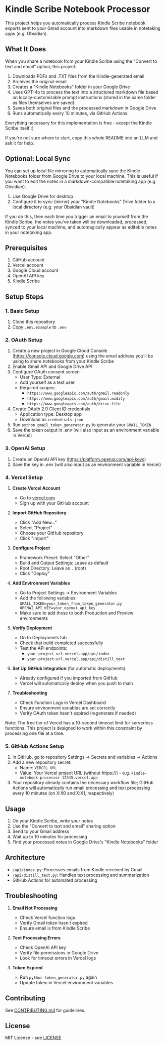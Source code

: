 # Kindle Scribe Notebook Processor

This project helps you automatically process Kindle Scribe notebook exports sent to your Gmail account into markdown files usable in notetaking apps (e.g. Obsidian).

## What It Does
When you share a notebook from your Kindle Scribe using the "Convert to text and email" option, this project:
1. Downloads PDFs and .TXT files from the Kindle-generated email
2. Archives the original email
3. Creates a "Kindle Notebooks" folder in your Google Drive
4. Uses GPT-4o to process the text into a structured markdown file based on locally-customizable prompt instructions (stored in the same folder as files themselves are saved).
5. Saves both original files and the processed markdown in Google Drive
6. Runs automatically every 10 minutes, via GitHub Actions

Everything necessary for this implementation is free - except the Kindle Scribe itself :)

If you're not sure where to start, copy this whole README into an LLM and ask it for help.

## Optional: Local Sync
You can set up local file mirroring to automatically sync the Kindle Notebooks folder from Google Drive to your local machine. This is useful if you want to edit the notes in a markdown-compatible notetaking app (e.g. Obsidian).
1. Use Google Drive for desktop
2. Configure it to sync (mirror) your "Kindle Notebooks" Drive folder to a local directory (e.g. your Obsidian vault)

If you do this, then each time you trigger an email to yourself from the Kindle Scribe, the notes you've taken will be downloaded, processed, synced to your local machine, and automagically appear as editable notes in your notetaking app.

## Prerequisites
1. GitHub account
2. Vercel account
3. Google Cloud account
4. OpenAI API key
5. Kindle Scribe 

## Setup Steps

### 1. Basic Setup
1. Clone this repository
2. Copy `.env.example` to `.env`

### 2. OAuth Setup
1. Create a new project in Google Cloud Console (https://console.cloud.google.com) using the email address you'll be using to share notebooks from your Kindle Scribe
2. Enable Gmail API and Google Drive API
3. Configure OAuth consent screen
   - User Type: External
   - Add yourself as a test user
   - Required scopes:
     - `https://www.googleapis.com/auth/gmail.readonly`
     - `https://www.googleapis.com/auth/gmail.modify`
     - `https://www.googleapis.com/auth/drive.file`
4. Create OAuth 2.0 Client ID credentials
   - Application type: Desktop app
   - Download as `credentials.json`
5. Run `python gmail_token_generator.py` to generate your `GMAIL_TOKEN`
6. Save the token output in .env (will also input as an environment variable in Vercel)

### 3. OpenAI Setup
1. Create an OpenAI API key (https://platform.openai.com/api-keys)
2. Save the key in .env (will also input as an environment variable in Vercel)


### 4. Vercel Setup

1. **Create Vercel Account**
   - Go to [vercel.com](https://vercel.com)
   - Sign up with your GitHub account

2. **Import GitHub Repository**
   - Click "Add New..."
   - Select "Project"
   - Choose your GitHub repository
   - Click "Import"

3. **Configure Project**
   - Framework Preset: Select "Other"
   - Build and Output Settings: Leave as default
   - Root Directory: Leave as `.` (root)
   - Click "Deploy"

4. **Add Environment Variables**
   - Go to Project Settings → Environment Variables
   - Add the following variables:     ```
     GMAIL_TOKEN=your_token_from_token_generator.py
     OPENAI_API_KEY=your_openai_api_key     ```
   - Make sure to add these to both Production and Preview environments

5. **Verify Deployment**
   - Go to Deployments tab
   - Check that build completed successfully
   - Test the API endpoints:
     - `your-project-url.vercel.app/api/index`
     - `your-project-url.vercel.app/api/distill_text`

6. **Set Up GitHub Integration** (for automatic deployments)
   - Already configured if you imported from GitHub
   - Vercel will automatically deploy when you push to main

7. **Troubleshooting**
   - Check Function Logs in Vercel Dashboard
   - Ensure environment variables are set correctly
   - Verify OAuth token hasn't expired (regenerate if needed)

Note: The free tier of Vercel has a 10-second timeout limit for serverless functions. This project is designed to work within this constraint by processing one file at a time.

### 5. GitHub Actions Setup
1. In GitHub, go to repository Settings → Secrets and variables → Actions
2. Add a new repository secret:
   - Name: `VERCEL_URL`
   - Value: Your Vercel project URL (without https://) - e.g. `kindle-notebook-processor-12345.vercel.app`
3. Your repository already contains the necessary workflow file; GitHub Actions will automatically run email processing and text processing every 10 minutes (on X:X0 and X:X1, respectively)

## Usage
1. On your Kindle Scribe, write your notes
2. Use the "Convert to text and email" sharing option
3. Send to your Gmail address
4. Wait up to 10 minutes for processing
5. Find your processed notes in Google Drive's "Kindle Notebooks" folder

## Architecture
- `/api/index.py`: Processes emails from Kindle received by Gmail
- `/api/distill_text.py`: Handles text processing and summarization
- GitHub Actions for automated processing

## Troubleshooting
1. **Email Not Processing**
   - Check Vercel function logs
   - Verify Gmail token hasn't expired
   - Ensure email is from Kindle Scribe

2. **Text Processing Errors**
   - Check OpenAI API key
   - Verify file permissions in Google Drive
   - Look for timeout errors in Vercel logs

3. **Token Expired**
   - Run `python token_generator.py` again
   - Update token in Vercel environment variables

## Contributing
See [CONTRIBUTING.md](CONTRIBUTING.md) for guidelines.

## License
MIT License - see [LICENSE](LICENSE)